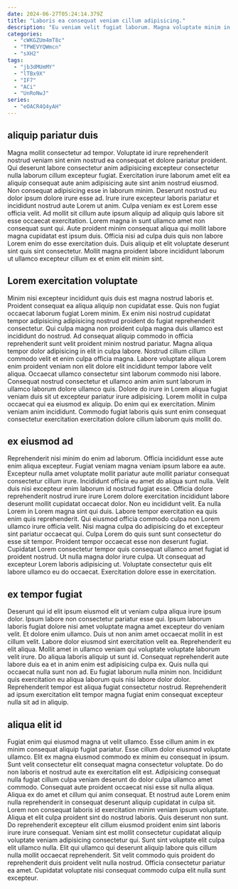 ```yaml
---
date: 2024-06-27T05:24:14.379Z
title: "Laboris ea consequat veniam cillum adipisicing."
description: "Eu veniam velit fugiat laborum. Magna voluptate minim in culpa velit eiusmod esse fugiat aute sit culpa."
categories:
  - "cWKGZUm4mT8c"
  - "TPWEVYQWmcn"
  - "sXH2"
tags:
  - "jb3dMUmMY"
  - "lTBx9X"
  - "IF7"
  - "ACi"
  - "UnRoNwJ"
series:
  - "eOACR4Q4yAH"
---
```



## aliquip pariatur duis

Magna mollit consectetur ad tempor. Voluptate id irure reprehenderit nostrud veniam sint enim nostrud ea consequat et dolore pariatur proident. Qui deserunt labore consectetur anim adipisicing excepteur consectetur nulla laborum cillum excepteur fugiat. Exercitation irure laborum amet elit ea aliquip consequat aute anim adipisicing aute sint anim nostrud eiusmod. Non consequat adipisicing esse in laborum minim.
Deserunt nostrud eu dolor ipsum dolore irure esse ad. Irure irure excepteur laboris pariatur et incididunt nostrud aute Lorem ut anim. Culpa veniam ex est Lorem esse officia velit. Ad mollit sit cillum aute ipsum aliquip ad aliquip quis labore sit esse occaecat exercitation. Lorem magna in sunt ullamco amet non consequat sunt qui.
Aute proident minim consequat aliqua qui mollit labore magna cupidatat est ipsum duis. Officia nisi ad culpa duis quis non labore Lorem enim do esse exercitation duis. Duis aliquip et elit voluptate deserunt sint quis sint consectetur. Mollit magna proident labore incididunt laborum ut ullamco excepteur cillum ex et enim elit minim sint.

## Lorem exercitation voluptate

Minim nisi excepteur incididunt quis duis est magna nostrud laboris et. Proident consequat ea aliqua aliquip non cupidatat esse. Quis non fugiat occaecat laborum fugiat Lorem minim. Ex enim nisi nostrud cupidatat tempor adipisicing adipisicing nostrud proident do fugiat reprehenderit consectetur. Qui culpa magna non proident culpa magna duis ullamco est incididunt do nostrud.
Ad consequat aliquip commodo in officia reprehenderit sunt velit proident minim nostrud pariatur. Magna aliqua tempor dolor adipisicing in elit in culpa labore. Nostrud cillum cillum commodo velit et enim culpa officia magna. Labore voluptate aliqua Lorem enim proident veniam non elit dolore elit incididunt tempor labore velit aliqua. Occaecat ullamco consectetur sint laborum commodo nisi labore. Consequat nostrud consectetur et ullamco anim anim sunt laborum in ullamco laborum dolore ullamco quis. Dolore do irure in Lorem aliqua fugiat veniam duis sit ut excepteur pariatur irure adipisicing.
Lorem mollit in culpa occaecat qui ea eiusmod ex aliquip. Do enim qui ex exercitation. Minim veniam anim incididunt. Commodo fugiat laboris quis sunt enim consequat consectetur exercitation exercitation dolore cillum laborum quis mollit do.

## ex eiusmod ad

Reprehenderit nisi minim do enim ad laborum. Officia incididunt esse aute enim aliqua excepteur. Fugiat veniam magna veniam ipsum labore ea aute. Excepteur nulla amet voluptate mollit pariatur aute mollit pariatur consequat consectetur cillum irure. Incididunt officia eu amet do aliqua sunt nulla. Velit duis nisi excepteur enim laborum id nostrud fugiat esse. Officia dolore reprehenderit nostrud irure irure Lorem dolore exercitation incididunt labore deserunt mollit cupidatat occaecat dolor. Non eu incididunt velit.
Ea nulla Lorem in Lorem magna sint qui duis. Labore tempor exercitation ea quis enim quis reprehenderit. Qui eiusmod officia commodo culpa non Lorem ullamco irure officia velit. Nisi magna culpa do adipisicing do et excepteur sint pariatur occaecat qui. Culpa Lorem do quis sunt sunt consectetur do esse sit tempor.
Proident tempor occaecat esse non deserunt fugiat. Cupidatat Lorem consectetur tempor quis consequat ullamco amet fugiat id proident nostrud. Ut nulla magna dolor irure culpa. Ut consequat ad excepteur Lorem laboris adipisicing ut. Voluptate consectetur quis elit labore ullamco eu do occaecat. Exercitation dolore esse in exercitation.

## ex tempor fugiat

Deserunt qui id elit ipsum eiusmod elit ut veniam culpa aliqua irure ipsum dolor. Ipsum labore non consectetur pariatur esse qui. Ipsum laborum laboris fugiat dolore nisi amet voluptate magna amet excepteur do veniam velit. Et dolore enim ullamco.
Duis ut non anim amet occaecat mollit in est cillum velit. Labore dolor eiusmod sint exercitation velit ea. Reprehenderit eu elit aliqua. Mollit amet in ullamco veniam qui voluptate voluptate laborum velit irure. Do aliqua laboris aliquip ut sunt id. Consequat reprehenderit aute labore duis ea et in anim enim est adipisicing culpa ex.
Quis nulla qui occaecat nulla sunt non ad. Eu fugiat laborum nulla minim non. Incididunt quis exercitation eu aliqua laborum quis nisi labore dolor dolor. Reprehenderit tempor est aliqua fugiat consectetur nostrud. Reprehenderit ad ipsum exercitation elit tempor magna fugiat enim consequat excepteur nulla sit ad in aliquip.

## aliqua elit id

Fugiat enim qui eiusmod magna ut velit ullamco. Esse cillum anim in ex minim consequat aliquip fugiat pariatur. Esse cillum dolor eiusmod voluptate ullamco. Elit ex magna eiusmod commodo ex minim eu consequat in ipsum.
Sunt velit consectetur elit consequat magna consectetur voluptate. Do do non laboris et nostrud aute ex exercitation elit est. Adipisicing consequat nulla fugiat cillum culpa veniam deserunt do dolor culpa ullamco amet commodo. Consequat aute proident occaecat nisi esse sit nulla aliqua. Aliqua ex do amet et cillum qui anim consequat. Et nostrud aute Lorem enim nulla reprehenderit in consequat deserunt aliquip cupidatat in culpa sit. Lorem non consequat laboris id exercitation minim veniam ipsum voluptate. Aliqua et elit culpa proident sint do nostrud laboris.
Quis deserunt non sunt. Do reprehenderit excepteur elit cillum eiusmod proident enim sint laboris irure irure consequat. Veniam sint est mollit consectetur cupidatat aliquip voluptate veniam adipisicing consectetur qui. Sunt sint voluptate elit culpa elit ullamco nulla. Elit qui ullamco qui deserunt aliquip labore quis cillum nulla mollit occaecat reprehenderit. Sit velit commodo quis proident do reprehenderit duis proident velit nulla nostrud. Officia consectetur pariatur ea amet. Cupidatat voluptate nisi consequat commodo culpa elit nulla sunt excepteur.

